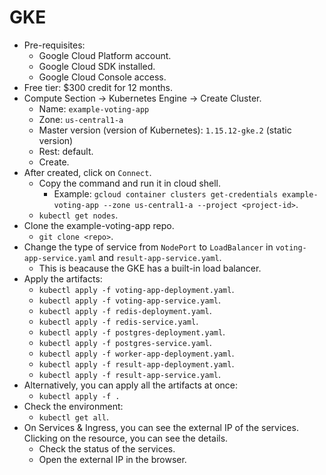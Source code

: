 # GKE

- Pre-requisites:
  - Google Cloud Platform account.
  - Google Cloud SDK installed.
  - Google Cloud Console access.
- Free tier: $300 credit for 12 months.
- Compute Section -> Kubernetes Engine -> Create Cluster.
  - Name: `example-voting-app`
  - Zone: `us-central1-a`
  - Master version (version of Kubernetes): `1.15.12-gke.2` (static version)
  - Rest: default.
  - Create.
- After created, click on `Connect`.
  - Copy the command and run it in cloud shell.
    - Example: `gcloud container clusters get-credentials example-voting-app --zone us-central1-a --project <project-id>`.
  - `kubectl get nodes`.
- Clone the example-voting-app repo.
  - `git clone <repo>`.
- Change the type of service from `NodePort` to `LoadBalancer` in `voting-app-service.yaml` and `result-app-service.yaml`.
  - This is beacause the GKE has a built-in load balancer.
- Apply the artifacts:
  - `kubectl apply -f voting-app-deployment.yaml`.
  - `kubectl apply -f voting-app-service.yaml`.
  - `kubectl apply -f redis-deployment.yaml`.
  - `kubectl apply -f redis-service.yaml`.
  - `kubectl apply -f postgres-deployment.yaml`.
  - `kubectl apply -f postgres-service.yaml`.
  - `kubectl apply -f worker-app-deployment.yaml`.
  - `kubectl apply -f result-app-deployment.yaml`.
  - `kubectl apply -f result-app-service.yaml`.
- Alternatively, you can apply all the artifacts at once:
  - `kubectl apply -f .`
- Check the environment:
  - `kubectl get all`.
- On Services & Ingress, you can see the external IP of the services. Clicking on the resource, you can see the details.
  - Check the status of the services.
  - Open the external IP in the browser.
